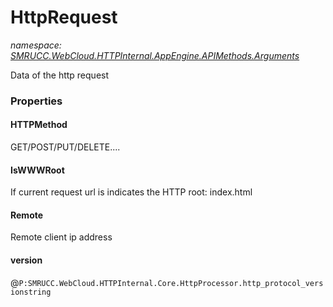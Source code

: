﻿# HttpRequest
_namespace: [SMRUCC.WebCloud.HTTPInternal.AppEngine.APIMethods.Arguments](./index.md)_

Data of the http request




### Properties

#### HTTPMethod
GET/POST/PUT/DELETE....
#### IsWWWRoot
If current request url is indicates the HTTP root: index.html
#### Remote
Remote client ip address
#### version
@``P:SMRUCC.WebCloud.HTTPInternal.Core.HttpProcessor.http_protocol_versionstring``
